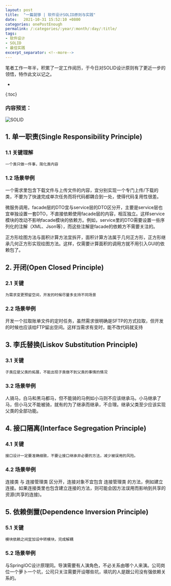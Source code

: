 ```yaml
---
layout: post
title:  "一篇就够 | 软件设计SOLID原则与实践"
date:   2021-10-31 15:52:10 +0800
categories: onePostEnough
permalink: /:categories/:year/:month/:day/:title/
tags: 
- 软件设计
- SOLID
- 最佳实践
excerpt_separator: <!--more-->
---
```


笔者工作一年半，积累了一定工作阅历，于今日对SOLID设计原则有了更近一步的领悟，特作此文以记之。<!--more-->

-  
{:toc}

### 内容预览：

![SOLID](https://i.v2ex.co/5Qr2ZG9N.png)

## 1. 单一职责(Single Responsibility Principle)

### 1.1 关键理解

    一个类只做一件事，简化类内容
    
### 1.2 场景举例

一个需求里包含下载文件与上传文件的内容，宜分别实现一个专门上传/下载的类，不要为了快速完成单次任务而将代码都耦合到一处，使得代码复用性很差。

微服务调用，facade层的DTO宜与service层的DTO区分开，主要是service层也宜单独设置一套DTO，不直接依赖使用facade层的内容，相互独立。这样service模块的改动不影响facade模块的依赖方。例如，service里的DTO需要设置一些序列化的注解（XML、Json等），而这些注解是facade的依赖方不需要关注的。

正方形绘图方法与面积计算方法宜拆开，面积计算方法属于几何正方形，正方形继承几何正方形实现绘图方法。这样，仅需要计算面积的调用方就不用引入GUI的依赖包了。

## 2. 开闭(Open Closed Principle)

### 2.1 关键

    为需求变更预留空间，开发的时候尽量多支持不同场景

### 2.2 场景举例

开发一个拉取账单文件的定时任务，虽然需求很明确是SFTP的方式拉取，但开发的时候也应该给FTP留出空间。这样当需求有变时，能不改代码就支持

## 3. 李氏替换(Liskov Substitution Principle)

### 3.1 关键

    子类应是父类的拓展，不能出现子类做不到父类的事情的情况

### 3.2 场景举例

人骑马，白马和黑马都马，但不能骑的马例如小马则不应该继承马。小马继承了马，但小马又不能被骑，就有的为了继承而继承，不合理。继承父类至少应该实现父类的全部功能。

## 4. 接口隔离(Interface Segregation Principle)

### 4.1 关键

    接口设计一定要准确细致，不要让接口继承非必要的方法，减少被误用的风险。

### 4.2 场景举例

连接类 与 连接管理类 区分开，连接对象不宜包含 连接管理类 的方法，例如建立连接。如果连接类里也包含建立连接的方法，则可能会因方法误用而影响到共享的资源(共享的连接)。

## 5. 依赖倒置(Dependence Inversion Principle)

### 5.1 关键

    模块依赖之间宜加设中转模块，完成解耦

### 5.2 场景举例

与SpringIOC设计原理同。导演需要有人演角色，不必关系由哪个人来演。公司岗位一个萝卜一个坑，公司只关注需要开设哪些坑，填坑的人是跟公司没有强依赖关系的。




